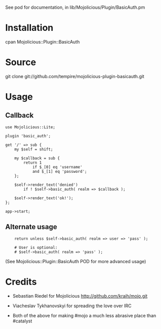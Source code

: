See pod for documentation, in lib/Mojolicious/Plugin/BasicAuth.pm

# Installation

cpan Mojolicious::Plugin::BasicAuth

# Source

git clone git://github.com/tempire/mojolicious-plugin-basicauth.git

# Usage

## Callback

	use Mojolicious::Lite;

	plugin 'basic_auth';

	get '/' => sub {
		my $self = shift;

		my $callback = sub {
			return 1
				if $_[0] eq 'username'
				and $_[1] eq 'password';
		};

		$self->render_text('denied') 
			if ! $self->basic_auth( realm => $callback );

		$self->render_text('ok!');
	};

	app->start;

## Alternate usage

		return unless $self->basic_auth( realm => user => 'pass' );
		
		# User is optional:
		# $self->basic_auth( realm => 'pass' );

(See Mojolicious::Plugin::BasicAuth POD for more advanced usage)

# Credits

* Sebastian Riedel for Mojolicious
  http://github.com/kraih/mojo.git

* Viacheslav Tykhanovskyi for spreading the love over IRC

* Both of the above for making #mojo a much less abrasive
  place than #catalyst
